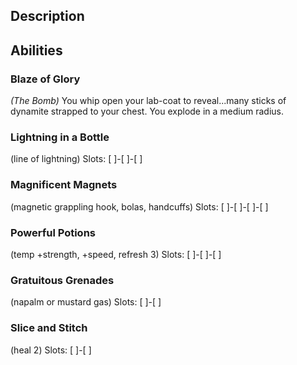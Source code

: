 ## Description

## Abilities
### Blaze of Glory
_(The Bomb)_
You whip open your lab-coat to reveal...many sticks of dynamite strapped to your
chest. You explode in a medium radius.

### Lightning in a Bottle
(line of lightning)
Slots: [ ]-[ ]-[ ]

### Magnificent Magnets
(magnetic grappling hook, bolas, handcuffs)
Slots: [ ]-[ ]-[ ]-[ ]

### Powerful Potions
(temp +strength, +speed, refresh 3)
Slots: [ ]-[ ]-[ ]

### Gratuitous Grenades
(napalm or mustard gas)
Slots: [ ]-[ ]

### Slice and Stitch
(heal 2)
Slots: [ ]-[ ]
